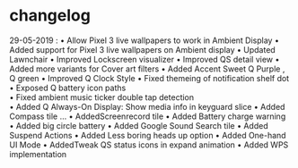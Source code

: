 # changelog
29-05-2019 :
• Allow Pixel 3 live wallpapers to work in Ambient Display
• Added support for Pixel 3 live wallpapers on Ambient display
• Updated Lawnchair
• Improved Lockscreen visualizer
• Improved QS detail view
• Added more variants for Cover art filters
• Added Accent Sweet Q Purple , Q green 
• Improved Q Clock Style 
• Fixed themeing of notification shelf dot
• Exposed Q battery icon paths  
• Fixed ambient music ticker double tap detection  
• Added Q Always-On Display: Show media info in keyguard slice 
• Added Compass tile  …
• AddedScreenrecord tile
• Added Battery charge warning 
• Added big circle battery
• Added Google Sound Search tile
• Added Suspend Actions 
• Added Less boring heads up option 
• Added  One-hand UI Mode 
• AddedTweak QS status icons in expand animation 
• Added WPS implementation 

